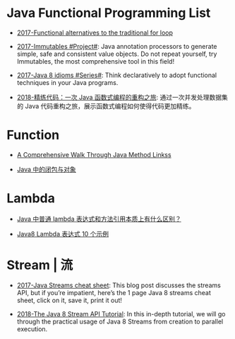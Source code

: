 

# Java Functional Programming List

- [2017-Functional alternatives to the traditional for loop](https://parg.co/baJ)

- [2017-Immutables #Project#](http://immutables.github.io/): Java annotation processors to generate simple, safe and consistent value objects. Do not repeat yourself, try Immutables, the most comprehensive tool in this field!

- [2017-Java 8 idioms #Series#](https://www.ibm.com/developerworks/java/library/j-java8idioms1/index.html): Think declaratively to adopt functional techniques in your Java programs.

- [2018-精练代码：一次 Java 函数式编程的重构之旅](http://www.importnew.com/28139.html): 通过一次并发处理数据集的 Java 代码重构之旅，展示函数式编程如何使得代码更加精练。

# Function

- [A Comprehensive Walk Through Java Method Linkss](https://dzone.com/articles/a-comprehensive-walk-over-java-method-references)

- [Java 中的闭包与对象](https://www.zhihu.com/question/21395848)

# Lambda

- [Java 中普通 lambda 表达式和方法引用本质上有什么区别？ ](https://www.zhihu.com/question/51491241/answer/126232275)

- [Java8 Lambda 表达式 10 个示例](http://www.importnew.com/16436.html)

# Stream | 流

- [2017-Java Streams cheat sheet](https://zeroturnaround.com/rebellabs/java-8-streams-cheat-sheet/): This blog post discusses the streams API, but if you’re impatient, here’s the 1 page Java 8 streams cheat sheet, click on it, save it, print it out!

- [2018-The Java 8 Stream API Tutorial](https://www.baeldung.com/java-8-streams): In this in-depth tutorial, we will go through the practical usage of Java 8 Streams from creation to parallel execution.
